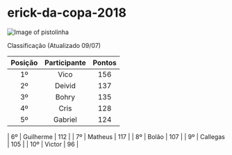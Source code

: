 # erick-da-copa-2018

![Image of pistolinha](https://mhmcdn.ynvolve.net/?w=750&h=450&quality=100&clipping=landscape&url=//manualdohomemmoderno.com.br/files/2018/06/canarinho-pistola-2.jpg&hash=7f6edc49001a3e9253b2fadda408e1719063b87e87407c32ed88525aca2c8318)

Classificação (Atualizado 09/07)

| Posição | Participante | Pontos | 
| :----: | :----: | :----: | 
| 1º | Vico | 156 |
| 2º | Deivid | 137 |
| 3º | Bohry | 135 |
| 4º | Cris | 128 |
| 5º | Gabriel | 124 |

| 6º | Guilherme | 112 |
| 7º | Matheus | 117 |
| 8º | Bolão | 107 |
| 9º | Callegas | 105 |
| 10º | Victor | 96 |






